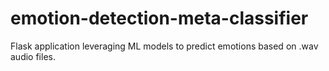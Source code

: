 # emotion-detection-meta-classifier
Flask application leveraging ML models to predict emotions based on .wav audio files. 
